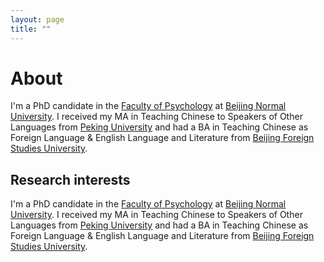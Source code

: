 ```yaml
---
layout: page
title: ""
---
```

# About
I'm a PhD candidate in the [Faculty of Psychology](https://psych.bnu.edu.cn) at [Beijing Normal University](https://en.wikipedia.org/wiki/Beijing_Normal_University). 
I received my MA in Teaching Chinese to Speakers of Other Languages from [Peking University](https://en.wikipedia.org/wiki/Peking_University) and had a BA in Teaching Chinese as Foreign Language & English Language and Literature from [Beijing Foreign Studies University](https://en.wikipedia.org/wiki/Beijing_Foreign_Studies_University).

## Research interests
I'm a PhD candidate in the [Faculty of Psychology](https://psych.bnu.edu.cn) at [Beijing Normal University](https://en.wikipedia.org/wiki/Beijing_Normal_University). 
I received my MA in Teaching Chinese to Speakers of Other Languages from [Peking University](https://en.wikipedia.org/wiki/Peking_University) and had a BA in Teaching Chinese as Foreign Language & English Language and Literature from [Beijing Foreign Studies University](https://en.wikipedia.org/wiki/Beijing_Foreign_Studies_University).
